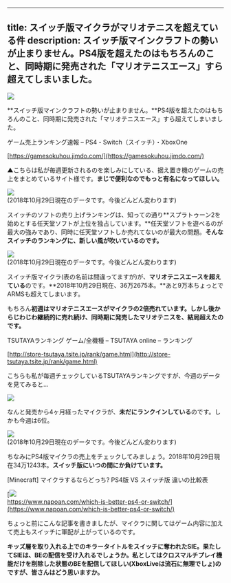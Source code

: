 
---
title: スイッチ版マイクラがマリオテニスを超えている件
description: スイッチ版マインクラフトの勢いが止まりません。PS4版を超えたのはもちろんのこと、同時期に発売された「マリオテニスエース」すら超えてしまいました。
---

![](https://cdn-ak.f.st-hatena.com/images/fotolife/s/sasigume/20210208/20210208110825.png)

**スイッチ版マインクラフトの勢いが止まりません。**PS4版を超えたのはもちろんのこと、同時期に発売された「マリオテニスエース」すら超えてしまいました。

ゲーム売上ランキング速報 – PS4・Switch（スイッチ）・XboxOne

[https://gamesokuhou.jimdo.com/](https://gamesokuhou.jimdo.com/)

▲こちらは私が毎週更新されるのを楽しみにしている、据え置き機のゲームの売上をまとめているサイト様です。**まじで便利なのでもっと有名になってほしい。**

![](https://cdn-ak.f.st-hatena.com/images/fotolife/s/sasigume/20210208/20210208120108.png)  
(2018年10月29日現在のデータです。今後どんどん変わります)

スイッチのソフトの売り上げランキングは、知っての通り**スプラトゥーン2を始めとする任天堂ソフトが上位を独占しています。**任天堂ソフトを遊べるのが最大の強みであり、同時に任天堂ソフトしか売れてないのが最大の問題。**そんなスイッチのランキングに、新しい風が吹いているのです。**

![](https://cdn-ak.f.st-hatena.com/images/fotolife/s/sasigume/20210208/20210208102736.png)  
(2018年10月29日現在のデータです。今後どんどん変わります)

スイッチ版マイクラ(表の名前は間違ってますが)が、**マリオテニスエースを超えている**のです。**2018年10月29日現在、36万2675本。**あと9万本ちょっとでARMSも超えてしまいます。

もちろん**初週はマリオテニスエースがマイクラの2倍売れています。**しかし**後からじわじわ継続的に売れ続け、同時期に発売したマリオテニスを、結局超えたのです。**

TSUTAYAランキング ゲーム/全機種 – TSUTAYA online – ランキング

[http://store-tsutaya.tsite.jp/rank/game.html](http://store-tsutaya.tsite.jp/rank/game.html)

こちらも私が毎週チェックしているTSUTAYAランキングですが、今週のデータを見てみると…

![](https://cdn-ak.f.st-hatena.com/images/fotolife/s/sasigume/20210208/20210208120111.png)

なんと発売から4ヶ月経ったマイクラが、**未だにランクインしている**のです。しかも今週は6位。

![](https://cdn-ak.f.st-hatena.com/images/fotolife/s/sasigume/20210208/20210208120116.png)  
(2018年10月29日現在のデータです。今後どんどん変わります)

ちなみにPS4版マイクラの売上をチェックしてみましょう。2018年10月29日現在34万1243本。**スイッチ版にいつの間にか負けています。**

\[Minecraft\] マイクラするならどっち? PS4版 VS スイッチ版 違いの比較表

[![](https://cdn-ak.f.st-hatena.com/images/fotolife/s/sasigume/20210208/20210208103646.png)  
https://www.napoan.com/which-is-better-ps4-or-switch/](https://www.napoan.com/which-is-better-ps4-or-switch/)

ちょっと前にこんな記事を書きましたが、マイクラに関してはゲーム内容に加えて売上もスイッチに軍配が上がっているのです。

**キッズ層を取り入れる上でのキラータイトルをスイッチに奪われたSIE。**果たしてSIEは、BEの配信を受け入れるでしょうか。私としては**クロスマルチプレイ機能だけを削除した状態のBEを配信してほしい(XboxLiveは流石に無理でしょ)のですが、皆さんはどう思いますか。**
